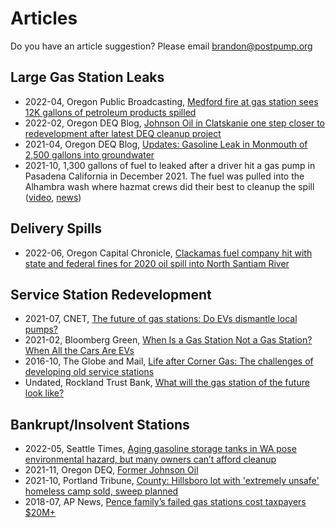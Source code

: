 # Articles

Do you have an article suggestion? Please email [brandon@postpump.org](mailto:brandon@postpump.org)

## Large Gas Station Leaks

- 2022-04, Oregon Public Broadcasting, [Medford fire at gas station sees 12K gallons of petroleum products spilled](https://www.opb.org/article/2022/04/15/medford-fire-gas-station-oil-spill/)
- 2022-02, Oregon DEQ Blog, [Johnson Oil in Clatskanie one step closer to redevelopment after latest DEQ cleanup project](https://deqblog.com/2022/02/11/johnson-oil-in-clatskanie-one-step-closer-to-redevelopment-after-latest-deq-cleanup-project/)
- 2021-04, Oregon DEQ Blog, [Updates: Gasoline Leak in Monmouth of 2,500 gallons into groundwater](https://deqblog.com/2021/04/07/updates-gasoline-leak-in-monmouth/)
- 2021-10, 1,300 gallons of fuel to leaked after a driver hit a gas pump in Pasadena California in December 2021. The fuel was pulled into the Alhambra wash where hazmat crews did their best to cleanup the spill ([video](https://twitter.com/KNXBaird/status/1472977818619301891), [news](https://losangeles.cbslocal.com/2021/12/20/gasoline-spill-in-pasadena-has-spilled-into-alhambra-wash-prompting-emergency-response/)) 

## Delivery Spills

- 2022-06, Oregon Capital Chronicle, [Clackamas fuel company hit with state and federal fines for 2020 oil spill into North Santiam River](https://oregoncapitalchronicle.com/briefs/clackamas-fuel-company-hit-with-state-and-federal-fines-for-2020-oil-spill-into-north-santiam-river/)

## Service Station Redevelopment

- 2021-07, CNET, [The future of gas stations: Do EVs dismantle local pumps?](https://www.cnet.com/roadshow/news/future-gas-station-ev/)
- 2021-02, Bloomberg Green, [When Is a Gas Station Not a Gas Station? When All the Cars Are EVs](https://www.bloomberg.com/news/articles/2021-02-18/when-cars-are-all-electric-we-ll-still-have-gas-stations)
- 2016-10, The Globe and Mail, [Life after Corner Gas: The challenges of developing old service stations](https://web.archive.org/web/20170316171922/https://www.theglobeandmail.com/report-on-business/industry-news/property-report/life-after-corner-gas-the-challenges-of-developing-old-service-stations/article32219739/)
- Undated, Rockland Trust Bank, [What will the gas station of the future look like?](https://www.rocklandtrust.com/financial-education/what-will-the-gas-station-of-the-future-look-like-)

## Bankrupt/Insolvent Stations

- 2022-05, Seattle Times, [Aging gasoline storage tanks in WA pose environmental hazard, but many owners can’t afford cleanup](https://www.seattletimes.com/seattle-news/transportation/aging-gasoline-storage-tanks-in-wa-a-serious-threat-to-human-health-and-the-environment/)
- 2021-11, Oregon DEQ, [Former Johnson Oil](https://storymaps.arcgis.com/stories/eef8710e7a37464f945650f11422aa05)
- 2021-10, Portland Tribune, [County: Hillsboro lot with 'extremely unsafe' homeless camp sold, sweep planned](https://pamplinmedia.com/pt/9-news/526545-420788-county-hillsboro-lot-with-extremely-unsafe-homeless-camp-sold-sweep-planned) 
- 2018-07, AP News, [Pence family’s failed gas stations cost taxpayers $20M+](https://apnews.com/article/us-news-ap-top-news-in-state-wire-columbus-politics-07f9256ae1984362ba3eff192b4d6dd0)

